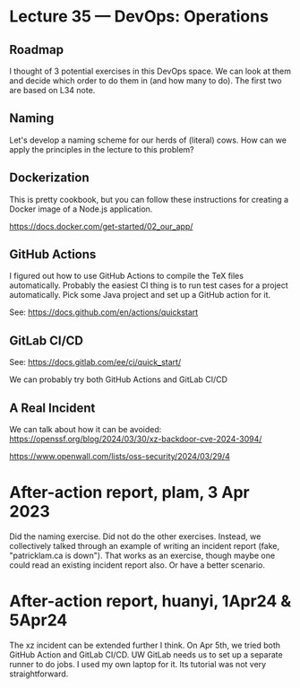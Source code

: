 # Lecture 35 — DevOps: Operations

## Roadmap

I thought of 3 potential exercises in this DevOps space. We can look at them and
decide which order to do them in (and how many to do). The first two are based
on L34 note.

## Naming

Let's develop a naming scheme for our herds of (literal) cows. How can we apply
the principles in the lecture to this problem?

## Dockerization

This is pretty cookbook, but you can follow these instructions for creating a
Docker image of a Node.js application.

<https://docs.docker.com/get-started/02_our_app/>

## GitHub Actions

I figured out how to use GitHub Actions to compile the TeX files automatically.
Probably the easiest CI thing is to run test cases for a project automatically.
Pick some Java project and set up a GitHub action for it.

See: <https://docs.github.com/en/actions/quickstart>

## GitLab CI/CD

See: <https://docs.gitlab.com/ee/ci/quick_start/>

We can probably try both GitHub Actions and GitLab CI/CD

## A Real Incident

We can talk about how it can be avoided:
<https://openssf.org/blog/2024/03/30/xz-backdoor-cve-2024-3094/>

<https://www.openwall.com/lists/oss-security/2024/03/29/4>

# After-action report, plam, 3 Apr 2023

Did the naming exercise. Did not do the other exercises. Instead, we
collectively talked through an example of writing an incident report (fake,
"patricklam.ca is down"). That works as an exercise, though maybe one could read
an existing incident report also. Or have a better scenario.

# After-action report, huanyi, 1Apr24 & 5Apr24

The xz incident can be extended further I think. On Apr 5th, we tried both
GitHub Action and GitLab CI/CD. UW GitLab needs us to set up a separate runner
to do jobs. I used my own laptop for it. Its tutorial was not very
straightforward.

